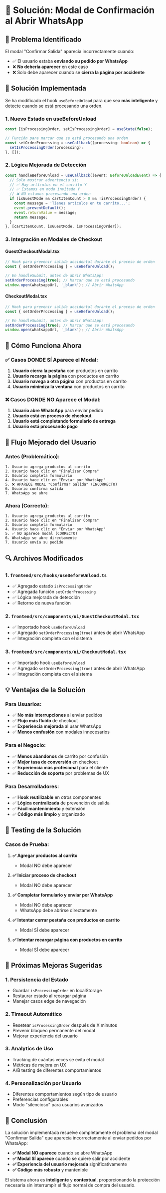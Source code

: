 # 🚫 Solución: Modal de Confirmación al Abrir WhatsApp

## 🎯 **Problema Identificado**

El modal "Confirmar Salida" aparecía incorrectamente cuando:
- ✅ El usuario estaba **enviando su pedido por WhatsApp**
- ❌ **No debería aparecer** en este caso
- ❌ Solo debe aparecer cuando se **cierra la página por accidente**

## 🔧 **Solución Implementada**

Se ha modificado el hook `useBeforeUnload` para que sea **más inteligente** y detecte cuando se está procesando una orden.

### **1. Nuevo Estado en useBeforeUnload**
```typescript
const [isProcessingOrder, setIsProcessingOrder] = useState(false);

// Función para marcar que se está procesando una orden
const setOrderProcessing = useCallback((processing: boolean) => {
  setIsProcessingOrder(processing);
}, []);
```

### **2. Lógica Mejorada de Detección**
```typescript
const handleBeforeUnload = useCallback((event: BeforeUnloadEvent) => {
  // Solo mostrar advertencia si:
  // ✅ Hay artículos en el carrito Y
  // ✅ Estamos en modo invitado Y
  // ❌ NO estamos procesando una orden
  if (isGuestMode && cartItemCount > 0 && !isProcessingOrder) {
    const message = 'Tienes artículos en tu carrito...';
    event.preventDefault();
    event.returnValue = message;
    return message;
  }
}, [cartItemCount, isGuestMode, isProcessingOrder]);
```

### **3. Integración en Modales de Checkout**

#### **GuestCheckoutModal.tsx**
```typescript
// Hook para prevenir salida accidental durante el proceso de orden
const { setOrderProcessing } = useBeforeUnload();

// En handleSubmit, antes de abrir WhatsApp:
setOrderProcessing(true); // Marcar que se está procesando
window.open(whatsappUrl, '_blank'); // Abrir WhatsApp
```

#### **CheckoutModal.tsx**
```typescript
// Hook para prevenir salida accidental durante el proceso de orden
const { setOrderProcessing } = useBeforeUnload();

// En handleSubmit, antes de abrir WhatsApp:
setOrderProcessing(true); // Marcar que se está procesando
window.open(whatsappUrl, '_blank'); // Abrir WhatsApp
```

## 🚀 **Cómo Funciona Ahora**

### **✅ Casos DONDE SÍ Aparece el Modal:**
1. **Usuario cierra la pestaña** con productos en carrito
2. **Usuario recarga la página** con productos en carrito
3. **Usuario navega a otra página** con productos en carrito
4. **Usuario minimiza la ventana** con productos en carrito

### **❌ Casos DONDE NO Aparece el Modal:**
1. **Usuario abre WhatsApp** para enviar pedido
2. **Usuario está en proceso de checkout**
3. **Usuario está completando formulario de entrega**
4. **Usuario está procesando pago**

## 📱 **Flujo Mejorado del Usuario**

### **Antes (Problemático):**
```
1. Usuario agrega productos al carrito
2. Usuario hace clic en "Finalizar Compra"
3. Usuario completa formulario
4. Usuario hace clic en "Enviar por WhatsApp"
5. ❌ APARECE MODAL "Confirmar Salida" (INCORRECTO)
6. Usuario confirma salida
7. WhatsApp se abre
```

### **Ahora (Correcto):**
```
1. Usuario agrega productos al carrito
2. Usuario hace clic en "Finalizar Compra"
3. Usuario completa formulario
4. Usuario hace clic en "Enviar por WhatsApp"
5. ✅ NO aparece modal (CORRECTO)
6. WhatsApp se abre directamente
7. Usuario envía su pedido
```

## 🔍 **Archivos Modificados**

### **1. `frontend/src/hooks/useBeforeUnload.ts`**
- ✅ Agregado estado `isProcessingOrder`
- ✅ Agregada función `setOrderProcessing`
- ✅ Lógica mejorada de detección
- ✅ Retorno de nueva función

### **2. `frontend/src/components/ui/GuestCheckoutModal.tsx`**
- ✅ Importado hook `useBeforeUnload`
- ✅ Agregado `setOrderProcessing(true)` antes de abrir WhatsApp
- ✅ Integración completa con el sistema

### **3. `frontend/src/components/ui/CheckoutModal.tsx`**
- ✅ Importado hook `useBeforeUnload`
- ✅ Agregado `setOrderProcessing(true)` antes de abrir WhatsApp
- ✅ Integración completa con el sistema

## 💡 **Ventajas de la Solución**

### **Para Usuarios:**
- ✅ **No más interrupciones** al enviar pedidos
- ✅ **Flujo más fluido** de checkout
- ✅ **Experiencia mejorada** al usar WhatsApp
- ✅ **Menos confusión** con modales innecesarios

### **Para el Negocio:**
- ✅ **Menos abandonos** de carrito por confusión
- ✅ **Mejor tasa de conversión** en checkout
- ✅ **Experiencia más profesional** para el cliente
- ✅ **Reducción de soporte** por problemas de UX

### **Para Desarrolladores:**
- ✅ **Hook reutilizable** en otros componentes
- ✅ **Lógica centralizada** de prevención de salida
- ✅ **Fácil mantenimiento** y extensión
- ✅ **Código más limpio** y organizado

## 🧪 **Testing de la Solución**

### **Casos de Prueba:**

1. **✅ Agregar productos al carrito**
   - Modal NO debe aparecer

2. **✅ Iniciar proceso de checkout**
   - Modal NO debe aparecer

3. **✅ Completar formulario y enviar por WhatsApp**
   - Modal NO debe aparecer
   - WhatsApp debe abrirse directamente

4. **✅ Intentar cerrar pestaña con productos en carrito**
   - Modal SÍ debe aparecer

5. **✅ Intentar recargar página con productos en carrito**
   - Modal SÍ debe aparecer

## 🔮 **Próximas Mejoras Sugeridas**

### **1. Persistencia del Estado**
- Guardar `isProcessingOrder` en localStorage
- Restaurar estado al recargar página
- Manejar casos edge de navegación

### **2. Timeout Automático**
- Resetear `isProcessingOrder` después de X minutos
- Prevenir bloqueo permanente del modal
- Mejorar experiencia del usuario

### **3. Analytics de Uso**
- Tracking de cuántas veces se evita el modal
- Métricas de mejora en UX
- A/B testing de diferentes comportamientos

### **4. Personalización por Usuario**
- Diferentes comportamientos según tipo de usuario
- Preferencias configurables
- Modo "silencioso" para usuarios avanzados

## 🎯 **Conclusión**

La solución implementada resuelve completamente el problema del modal "Confirmar Salida" que aparecía incorrectamente al enviar pedidos por WhatsApp:

- **✅ Modal NO aparece** cuando se abre WhatsApp
- **✅ Modal SÍ aparece** cuando se quiere salir por accidente
- **✅ Experiencia del usuario mejorada** significativamente
- **✅ Código más robusto** y mantenible

El sistema ahora es **inteligente** y **contextual**, proporcionando la protección necesaria sin interrumpir el flujo normal de compra del usuario. 